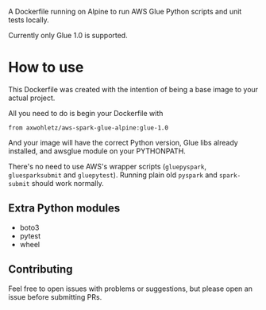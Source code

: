 A Dockerfile running on Alpine to run AWS Glue Python scripts and unit tests locally.

Currently only Glue 1.0 is supported.

# How to use

This Dockerfile was created with the intention of being a base image to your actual project.

All you need to do is begin your Dockerfile with

```
from axwohletz/aws-spark-glue-alpine:glue-1.0
```

And your image will have the correct Python version, Glue libs already installed, and awsglue module on your PYTHONPATH.

There's no need to use AWS's wrapper scripts (`gluepyspark`, `gluesparksubmit` and `gluepytest`). Running plain old `pyspark` and `spark-submit` should work normally.

## Extra Python modules

- boto3
- pytest
- wheel

## Contributing

Feel free to open issues with problems or suggestions, but please open an issue before submitting PRs.

